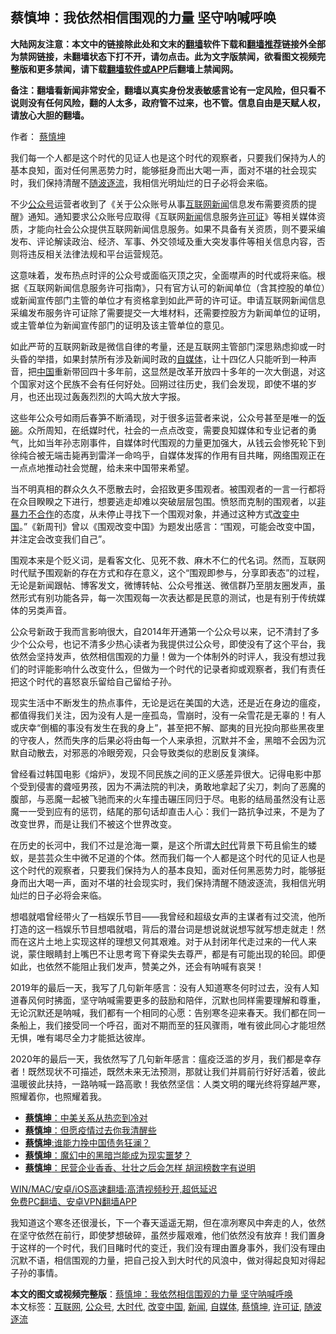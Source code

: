  <h2>蔡慎坤：我依然相信围观的力量 坚守呐喊呼唤</h2> <p class="notice"><b>大陆网友注意：本文中的链接除此处和文末的<a href="https://github.com/bannedbook/fanqiang" >翻墙</a>软件下载和<a href="https://github.com/killgcd/justmysocks/blob/master/README.md">翻墙推荐</a>链接外全部为禁网链接，未翻墙状态下打不开，请勿点击。此为文字版禁闻，欲看图文视频完整版和更多禁闻，请下载<a href="https://github.com/bannedbook/fanqiang">翻墙软件或APP</a>后翻墙上禁闻网。</p><p>备注：翻墙看新闻非常安全，翻墙以真实身份发表敏感言论有一定风险，但只看不说则没有任何风险，翻的人太多，政府管不过来，也不管。信息自由是天赋人权，请放心大胆的翻墙。</b></p>  <div class="entry"> <p>作者： <a href="https://www.bannedbook.org/bnews/tag/%e8%94%a1%e6%85%8e%e5%9d%a4/" class="st_tag internal_tag" rel="tag" title="标签 蔡慎坤 下的日志">蔡慎坤</a></p> <p id="summary">我们每一个人都是这个时代的见证人也是这个时代的观察者，只要我们保持为人的基本良知，面对任何黑恶势力时，能够挺身而出大喝一声，面对不堪的社会现实时，我们保持清醒不<a href="https://www.bannedbook.org/bnews/tag/%E9%9A%8F%E6%B3%A2%E9%80%90%E6%B5%81/" class="st_tag internal_tag" rel="tag" title="标签 随波逐流 下的日志">随波逐流</a>，我相信光明灿烂的日子必将会来临。</p> <p id="conimg">不少<a href="https://www.bannedbook.org/bnews/tag/%E5%85%AC%E4%BC%97%E5%8F%B7/" class="st_tag internal_tag" rel="tag" title="标签 公众号 下的日志">公众号</a>运营者收到了《关于公众账号从事<a href="https://www.bannedbook.org/bnews/tag/%e4%ba%92%e8%81%94%e7%bd%91/" class="st_tag internal_tag" rel="tag" title="标签 互联网 下的日志">互联网</a><span class='wp_keywordlink_affiliate'><a href="https://www.bannedbook.org/" title="新闻">新闻</a></span>信息发布需要资质的提醒》通知。通知要求公众账号应取得《互联网<a href="https://www.bannedbook.org/bnews/tag/%E6%96%B0%E9%97%BB/" class="st_tag internal_tag" rel="tag" title="标签 新闻 下的日志">新闻</a>信息服务<a href="https://www.bannedbook.org/bnews/tag/%E8%AE%B8%E5%8F%AF%E8%AF%81/" class="st_tag internal_tag" rel="tag" title="标签 许可证 下的日志">许可证</a>》等相关媒体资质，才能向社会公众提供互联网新闻信息服务。如果不具备有关资质，则不要采编发布、评论解读政治、经济、军事、外交领域及重大突发事件等相关信息内容，否则将违反相关法律法规和平台运营规范。</p> <p>这意味着，发布热点时评的公众号或面临灭顶之灾，全面噤声的时代或将来临。根据《互联网新闻信息服务许可指南》，只有官方认可的新闻单位（含其控股的单位）或新闻宣传部门主管的单位才有资格拿到如此严苛的许可证。申请互联网新闻信息采编发布服务许可证除了需要提交一大堆材料，还需要控股方为新闻单位的证明，或主管单位为新闻宣传部门的证明及该主管单位的意见。</p>  <p>如此严苛的互联网新政是微信自律的考量，还是互联网主管部门深思熟虑抑或一时头昏的举措，如果封禁所有涉及新闻时政的<a href="https://www.bannedbook.org/bnews/tag/%e8%87%aa%e5%aa%92%e4%bd%93/" class="st_tag internal_tag" rel="tag" title="标签 自媒体 下的日志">自媒体</a>，让十四亿人只能听到一种声音，把<span class='wp_keywordlink_affiliate'><a href="https://www.bannedbook.org/" title="中国" target="_blank">中国</a></span>重新带回四十多年前，这显然是改革开放四十多年的一次大倒退，对这个国家对这个民族不会有任何好处。回朔过往历史，我们会发现，即使不堪的岁月，也还出现过轰轰烈烈的大鸣大放大字报。</p> <p>这些年公众号如雨后春笋不断涌现，对于很多运营者来说，公众号甚至是唯一的<span class='wp_keywordlink'><a href="https://www.bannedbook.org/forum11/topic308.html" title="禁片：饭碗是党给的吗？" target="_blank">饭碗</a></span>。众所周知，在纸媒时代，社会的一点点改变，需要良知媒体和专业记者的勇气，比如当年孙志刚事件，自媒体时代围观的力量更加强大，从钱云会惨死轮下到徐纯合被无端击毙再到雷洋一命呜乎，自媒体发挥的作用有目共睹，网络围观正在一点点地推动社会觉醒，给未来中国带来希望。</p> <p>当不明真相的群众久久不愿散去时，会招致更多围观者。被围观者的一言一行都将在众目睽睽之下进行，想要逃走却难以突破层层包围。愤怒而克制的围观者，以<span class='wp_keywordlink'><a href="https://www.bannedbook.org/forum2/topic6313.html" title="《非暴力不合作运动丛书》" target="_blank">非暴力不合作</a></span>的态度，从未停止寻找下一个围观对象，并通过这种方式<a href="https://www.bannedbook.org/bnews/tag/%E6%94%B9%E5%8F%98%E4%B8%AD%E5%9B%BD/" class="st_tag internal_tag" rel="tag" title="标签 改变中国 下的日志">改变中国</a>。”《新周刊》曾以《围观改变中国》为题发出感言：“围观，可能会改变中国，并注定会改变我们自己”。</p> <p>围观本来是个贬义词，是看客文化、见死不救、麻木不仁的代名词。然而，互联网时代赋予围观新的存在方式和存在意义，这个“围观即参与，分享即表态”的过程，无论是新闻跟帖、博客发文，微博转帖、公众号推送、微信群乃至朋友圈发声，虽然形式有别功能各异，每一次围观每一次表达都是民意的测试，也是有别于传统媒体的另类声音。</p>  <p>公众号新政于我而言影响很大，自2014年开通第一个公众号以来，记不清封了多少个公众号，也记不清多少热心读者为我提供过公众号，即使没有了这个平台，我依然会坚持发声，依然相信围观的力量！做为一个体制外的时评人，我没有想过我们的时评能影响什么改变什么，但做为一个时代的记录者抑或观察者，我们有责任把这个时代的喜怒哀乐留给自己留给子孙。</p> <p>现实生活中不断发生的热点事件，无论是远在美国的大选，还是近在身边的瘟疫，都值得我们关注，因为没有人是一座孤岛，雪崩时，没有一朵雪花是无辜的！有人或庆幸“倒楣的事没有发生在我的身上”，甚至把不解、鄙夷的目光投向那些黑夜里的守夜人，然而失序的后果必将由每一个人来承担，沉默并不金，黑暗不会因为沉默自动散去，对邪恶的冷眼旁观，只会导致类似的悲剧反复演绎。</p> <p>曾经看过韩国电影《熔炉》，发现不同民族之间的正义感差异很大。记得电影中那个受到侵害的聋哑男孩，因为不满法院的判决，勇敢地拿起了尖刀，刺向了恶魔的腹部，与恶魔一起被飞驰而来的火车撞击碾压同归于尽。电影的结局虽然没有让恶魔一一受到应有的惩罚，结尾的那句话却直击人心：我们一路抗争过来，不是为了改变世界，而是让我们不被这个世界改变。</p> <p>在历史的长河中，我们不过是沧海一粟，是这个所谓<a href="https://www.bannedbook.org/bnews/tag/%E5%A4%A7%E6%97%B6%E4%BB%A3/" class="st_tag internal_tag" rel="tag" title="标签 大时代 下的日志">大时代</a>背景下苟且偷生的蝼蚁，是芸芸众生中微不足道的个体。然而我们每一个人都是这个时代的见证人也是这个时代的观察者，只要我们保持为人的基本良知，面对任何黑恶势力时，能够挺身而出大喝一声，面对不堪的社会现实时，我们保持清醒不随波逐流，我相信光明灿烂的日子必将会来临。</p>  <p>想唱就唱曾经带火了一档娱乐节目——我曾经和超级女声的主谋者有过交流，他所打造的这一档娱乐节目想唱就唱，背后的潜台词是想说就说想写就写想走就走！然而在这片土地上实现这样的理想又何其艰难。对于从封闭年代走过来的一代人来说，蒙住眼睛封上嘴巴不让思考弯下脊梁失去尊严，都是有可能出现的轮回。即便如此，也依然不能阻止我们发声，赞美之外，还会有呐喊有哀哭！</p> <p>2019年的最后一天，我写了几句新年感言：没有人知道寒冬何时过去，没有人知道春风何时拂面，坚守呐喊需要更多的鼓励和陪伴，沉默也同样需要理解和尊重，无论沉默还是呐喊，我们都有一个相同的心愿：告别寒冬迎来春天。我们都在同一条船上，我们接受同一个呼召，面对不期而至的狂风骤雨，唯有彼此同心才能坦然无惧，唯有竭尽全力才能抵达彼岸。</p> <p>2020年的最后一天，我依然写了几句新年感言：瘟疫泛滥的岁月，我们都是幸存者！既然现状不可描述，既然未来无法预测，那就让我们并肩前行好好活着，彼此温暖彼此扶持，一路呐喊一路高歌！我依然坚信：人类文明的曙光终将穿越严寒，照耀着你，也照耀着我。</p> <ul class='op-related-articles' title='相关阅读'> <li><a href='https://www.bannedbook.org/bnews/comments/20200803/1373821.html' target='_blank'><b>蔡慎坤</b>：中美关系从热恋到冷对</a></li> <li><a href='https://www.bannedbook.org/bnews/comments/20200227/1284400.html' target='_blank'><b>蔡慎坤</b>：但愿疫情过去你我清醒些</a></li> <li><a href='https://www.bannedbook.org/bnews/baitai/20191105/1217957.html' target='_blank'><b>蔡慎坤</b>:谁能力挽中国债务狂澜？</a></li> <li><a href='https://www.bannedbook.org/bnews/renquan/xgmyd/20181120/1034350.html' target='_blank'><b>蔡慎坤</b>：魔幻中的黑暗岂能成为现实噩梦？</a></li> <li><a href='https://www.bannedbook.org/bnews/comments/20181120/1034096.html' target='_blank'><b>蔡慎坤</b>：民营企业香香、壮壮之后会怎样 胡润榜数字有说明</a></li> </ul> <p class="texttj"> <a href="https://github.com/bannedbook/fanqiang/wiki/V2ray%E6%9C%BA%E5%9C%BA" target="_blank">WIN/MAC/安卓/iOS高速翻墙:高清视频秒开,超低延迟</a><br/> <a href="https://github.com/bannedbook/fanqiang/wiki/%E7%A6%81%E9%97%BB%E7%BD%91%E5%AE%89%E5%8D%93%E7%BF%BB%E5%A2%99%E6%96%B0%E9%97%BBAPP" target="_blank">免费PC翻墙、安卓VPN翻墙APP</a></p><p>我知道这个寒冬还很漫长，下一个春天遥遥无期，但在凛冽寒风中奔走的人，依然在坚守依然在前行，即使梦想破碎，虽然步履艰难，他们依然没有放弃！我们置身于这样的一个时代，我们目睹时代的变迁，我们没有理由置身事外，我们没有理由沉默不语，相信围观的力量，把自己投入到大时代的风浪中，做对得起良知对得起子孙的事情。</p> <a name='sharetosocial'></a>       <div><b>本文的图文或视频完整版</b>：<a href='https://www.bannedbook.org/bnews/comments/20210204/1481108.html'>蔡慎坤：我依然相信围观的力量 坚守呐喊呼唤</a></div>  </div><!--END ENTRY--> <div class="postfooter"> <div>本文标签：<a href="https://www.bannedbook.org/bnews/tag/%e4%ba%92%e8%81%94%e7%bd%91/" rel="tag">互联网</a>, <a href="https://www.bannedbook.org/bnews/tag/%E5%85%AC%E4%BC%97%E5%8F%B7/" rel="tag">公众号</a>, <a href="https://www.bannedbook.org/bnews/tag/%E5%A4%A7%E6%97%B6%E4%BB%A3/" rel="tag">大时代</a>, <a href="https://www.bannedbook.org/bnews/tag/%E6%94%B9%E5%8F%98%E4%B8%AD%E5%9B%BD/" rel="tag">改变中国</a>, <a href="https://www.bannedbook.org/bnews/tag/%E6%96%B0%E9%97%BB/" rel="tag">新闻</a>, <a href="https://www.bannedbook.org/bnews/tag/%e8%87%aa%e5%aa%92%e4%bd%93/" rel="tag">自媒体</a>, <a href="https://www.bannedbook.org/bnews/tag/%e8%94%a1%e6%85%8e%e5%9d%a4/" rel="tag">蔡慎坤</a>, <a href="https://www.bannedbook.org/bnews/tag/%E8%AE%B8%E5%8F%AF%E8%AF%81/" rel="tag">许可证</a>, <a href="https://www.bannedbook.org/bnews/tag/%E9%9A%8F%E6%B3%A2%E9%80%90%E6%B5%81/" rel="tag">随波逐流</a></div>  </div><!--END POSTFOOTER--> 